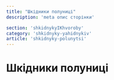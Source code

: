 ```yaml
---
title: "Шкідники полуниці"
description: 'meta опис сторінки'

section: 'shkidnykyIKhvoroby'
category: 'shkidnyky-yahidnykiv'
article: 'shkidnyky-polunytsi'
---
```


# Шкідники полуниці